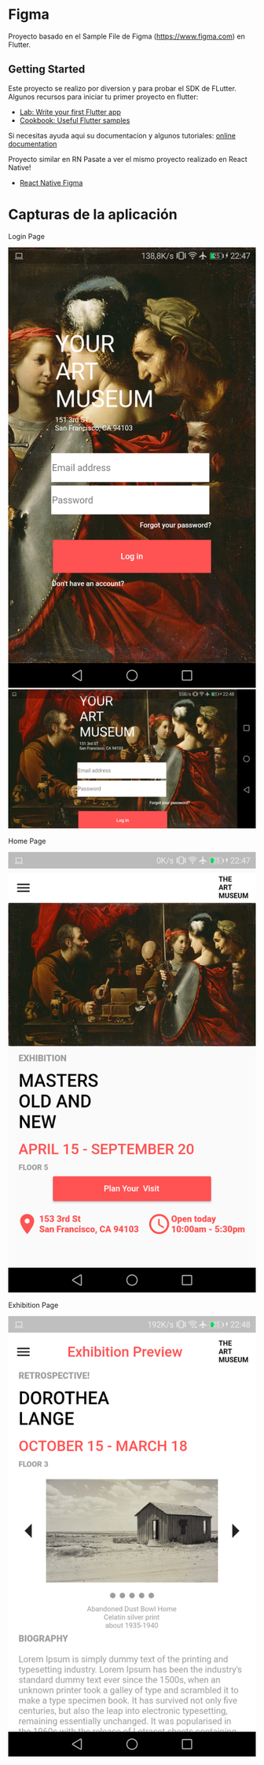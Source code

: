 # Figma 

Proyecto basado en el Sample File de Figma (https://www.figma.com) en Flutter.

## Getting Started

Este proyecto se realizo por diversion y para probar el SDK de FLutter. 
Algunos recursos para iniciar tu primer proyecto en flutter: 

- [Lab: Write your first Flutter app](https://flutter.io/docs/get-started/codelab)
- [Cookbook: Useful Flutter samples](https://flutter.io/docs/cookbook)

Si necesitas ayuda aqui su documentacion y algunos tutoriales:
[online documentation](https://flutter.io/docs)

Proyecto similar en RN
Pasate a ver el mismo proyecto realizado en React Native!
- [React Native Figma](https://github.com/CrisRonda/rnFigma)

# Capturas de la aplicación
Login Page

![alt text](screenshots/Screenshot_20190301-224748.png )
![alt text](screenshots/Screenshot_20190301-224815.png )

Home Page

![alt text](screenshots/Screenshot_20190301-224752.png "Description goes here")

Exhibition Page

![alt text](screenshots/Screenshot_20190301-224800.png)


